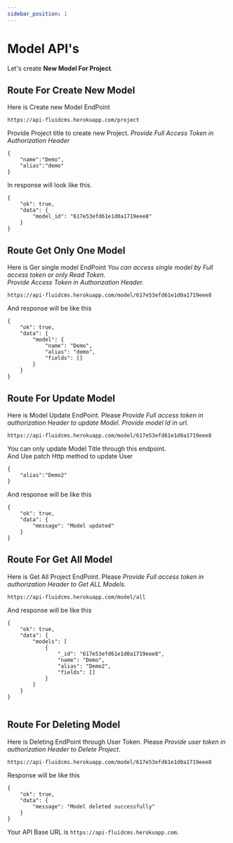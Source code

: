 ```yaml
---
sidebar_position: 1
---
```


# Model API's

Let's create **New Model For Project**.

## Route For Create New Model

Here is Create new Model EndPoint

```shell
https://api-fluidcms.herokuapp.com/project
```

Provide Project title to create new Project.
_Provide Full Access Token in Authorization Header_

```shell
{
    "name":"Demo",
    "alias":"demo"
}

```

In response will look like this.

```shell
{
    "ok": true,
    "data": {
        "model_id": "617e53efd61e1d0a1719eee8"
    }
}
```

## Route Get Only One Model

Here is Ger single model EndPoint
_You can access single model by Full access token or only Read Token._
_<br /> Provide Access Token in Authorization Header._

```shell
https://api-fluidcms.herokuapp.com/model/617e53efd61e1d0a1719eee8
```

And response will be like this

```shell
{
    "ok": true,
    "data": {
        "model": {
            "name": "Demo",
            "alias": "demo",
            "fields": []
        }
    }
}

```

## Route For Update Model

Here is Model Update EndPoint.
Please _Provide Full access token in authorization Header to update Model._
_Provide model Id in url._

```shell
https://api-fluidcms.herokuapp.com/model/617e53efd61e1d0a1719eee8
```

You can only update Model Title through this endpoint. <br />
And Use patch Http method to update User

```shell
{
    "alias":"Demo2"
}

```

And response will be like this

```shell
{
    "ok": true,
    "data": {
        "message": "Model updated"
    }
}

```

## Route For Get All Model

Here is Get All Project EndPoint.
Please _Provide Full access token in authorization Header to Get ALL Models_.

```shell
https://api-fluidcms.herokuapp.com/model/all
```

And response will be like this

```shell
{
    "ok": true,
    "data": {
        "models": [
            {
                "_id": "617e53efd61e1d0a1719eee8",
                "name": "Demo",
                "alias": "Demo2",
                "fields": []
            }
        ]
    }
}


```

## Route For Deleting Model

Here is Deleting EndPoint through User Token.
Please _Provide user token in authorization Header to Delete Project_.

```shell
https://api-fluidcms.herokuapp.com/model/617e53efd61e1d0a1719eee8
```

Response will be like this

```shell
{
    "ok": true,
    "data": {
        "message": "Model deleted successfully"
    }
}

```

<!-- ![alt text](/img/exp.png) -->

Your API Base URL is `https://api-fluidcms.herokuapp.com`.
